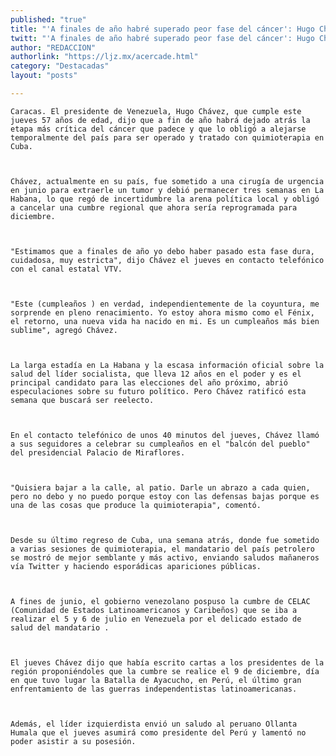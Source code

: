 ```yaml
---
published: "true"
title: "'A finales de año habré superado peor fase del cáncer': Hugo Chávez"
twitt: "'A finales de año habré superado peor fase del cáncer': Hugo Chávez"
author: "REDACCION"
authorlink: "https://ljz.mx/acercade.html"
category: "Destacadas"
layout: "posts"

---
```



  
    Caracas. El presidente de Venezuela, Hugo Chávez, que cumple este jueves 57 años de edad, dijo que a fin de año habrá dejado atrás la etapa más crítica del cáncer que padece y que lo obligó a alejarse temporalmente del país para ser operado y tratado con quimioterapia en Cuba.
  
  
  
    Chávez, actualmente en su país, fue sometido a una cirugía de urgencia en junio para extraerle un tumor y debió permanecer tres semanas en La Habana, lo que regó de incertidumbre la arena política local y obligó a cancelar una cumbre regional que ahora sería reprogramada para diciembre.
  
  
  
    "Estimamos que a finales de año yo debo haber pasado esta fase dura, cuidadosa, muy estricta", dijo Chávez el jueves en contacto telefónico con el canal estatal VTV.
  
  
  
    "Este (cumpleaños ) en verdad, independientemente de la coyuntura, me sorprende en pleno renacimiento. Yo estoy ahora mismo como el Fénix, el retorno, una nueva vida ha nacido en mi. Es un cumpleaños más bien sublime", agregó Chávez.
  
  
  
    La larga estadía en La Habana y la escasa información oficial sobre la salud del líder socialista, que lleva 12 años en el poder y es el principal candidato para las elecciones del año próximo, abrió especulaciones sobre su futuro político. Pero Chávez ratificó esta semana que buscará ser reelecto.
  
  
  
    En el contacto telefónico de unos 40 minutos del jueves, Chávez llamó a sus seguidores a celebrar su cumpleaños en el "balcón del pueblo" del presidencial Palacio de Miraflores.
  
  
  
    "Quisiera bajar a la calle, al patio. Darle un abrazo a cada quien, pero no debo y no puedo porque estoy con las defensas bajas porque es una de las cosas que produce la quimioterapia", comentó.
  
  
  
    Desde su último regreso de Cuba, una semana atrás, donde fue sometido a varias sesiones de quimioterapia, el mandatario del país petrolero se mostró de mejor semblante y más activo, enviando saludos mañaneros vía Twitter y haciendo esporádicas apariciones públicas.
  
  
  
    A fines de junio, el gobierno venezolano pospuso la cumbre de CELAC (Comunidad de Estados Latinoamericanos y Caribeños) que se iba a realizar el 5 y 6 de julio en Venezuela por el delicado estado de salud del mandatario .
  
  
  
    El jueves Chávez dijo que había escrito cartas a los presidentes de la región proponiéndoles que la cumbre se realice el 9 de diciembre, día en que tuvo lugar la Batalla de Ayacucho, en Perú, el último gran enfrentamiento de las guerras independentistas latinoamericanas.
  
  
  
    Además, el líder izquierdista envió un saludo al peruano Ollanta Humala que el jueves asumirá como presidente del Perú y lamentó no poder asistir a su posesión.
  

